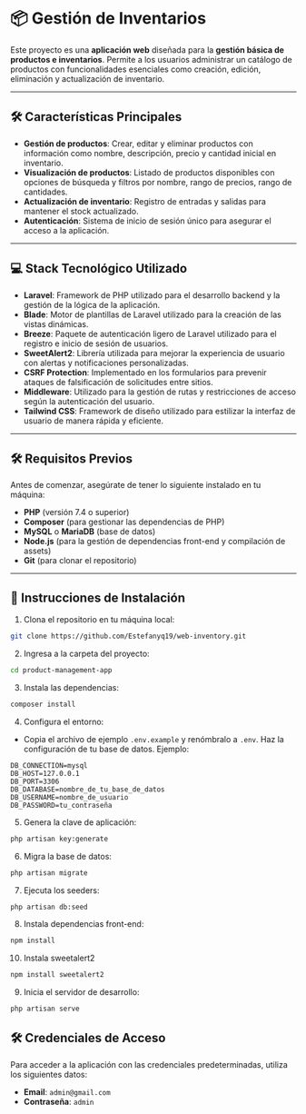 # 📦 **Gestión de Inventarios**

Este proyecto es una **aplicación web** diseñada para la **gestión básica de productos e inventarios**. Permite a los usuarios administrar un catálogo de productos con funcionalidades esenciales como creación, edición, eliminación y actualización de inventario.

---

## 🛠 **Características Principales**

- **Gestión de productos**: Crear, editar y eliminar productos con información como nombre, descripción, precio y cantidad inicial en inventario.
- **Visualización de productos**: Listado de productos disponibles con opciones de búsqueda y filtros por nombre, rango de precios, rango de cantidades.
- **Actualización de inventario**: Registro de entradas y salidas para mantener el stock actualizado.
- **Autenticación**: Sistema de inicio de sesión único para asegurar el acceso a la aplicación.

---

## 💻 **Stack Tecnológico Utilizado**

- **Laravel**: Framework de PHP utilizado para el desarrollo backend y la gestión de la lógica de la aplicación.
- **Blade**: Motor de plantillas de Laravel utilizado para la creación de las vistas dinámicas.
- **Breeze**: Paquete de autenticación ligero de Laravel utilizado para el registro e inicio de sesión de usuarios.
- **SweetAlert2**: Librería utilizada para mejorar la experiencia de usuario con alertas y notificaciones personalizadas.
- **CSRF Protection**: Implementado en los formularios para prevenir ataques de falsificación de solicitudes entre sitios.
- **Middleware**: Utilizado para la gestión de rutas y restricciones de acceso según la autenticación del usuario.
- **Tailwind CSS**: Framework de diseño utilizado para estilizar la interfaz de usuario de manera rápida y eficiente.

---

## 🛠 **Requisitos Previos**

Antes de comenzar, asegúrate de tener lo siguiente instalado en tu máquina:

- **PHP** (versión 7.4 o superior)
- **Composer** (para gestionar las dependencias de PHP)
- **MySQL** o **MariaDB** (base de datos)
- **Node.js** (para la gestión de dependencias front-end y compilación de assets)
- **Git** (para clonar el repositorio)

---

## 📝 **Instrucciones de Instalación**

1. Clona el repositorio en tu máquina local:  
```bash
git clone https://github.com/Estefanyq19/web-inventory.git
```

2. Ingresa a la carpeta del proyecto:  
```bash
cd product-management-app
```

3. Instala las dependencias:  
```bash
composer install
```

4. Configura el entorno:  
- Copia el archivo de ejemplo `.env.example` y renómbralo a `.env`. Haz la configuración de tu base de datos. Ejemplo:
```
DB_CONNECTION=mysql  
DB_HOST=127.0.0.1  
DB_PORT=3306  
DB_DATABASE=nombre_de_tu_base_de_datos  
DB_USERNAME=nombre_de_usuario  
DB_PASSWORD=tu_contraseña  
```

5. Genera la clave de aplicación:  
```bash
php artisan key:generate
```

6. Migra la base de datos:  
```bash
php artisan migrate
```

7. Ejecuta los seeders:  
```bash
php artisan db:seed
```

8. Instala dependencias front-end:  
```bash
npm install
```
10. Instala sweetalert2
```bash
npm install sweetalert2
```

9. Inicia el servidor de desarrollo:  
```bash
php artisan serve
```
## 🛠 **Credenciales de Acceso**

Para acceder a la aplicación con las credenciales predeterminadas, utiliza los siguientes datos:

- **Email**: `admin@gmail.com`
- **Contraseña**: `admin`
